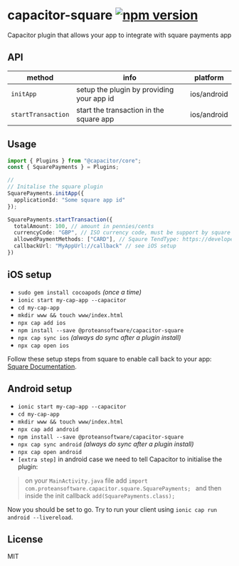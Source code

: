 # capacitor-square [![npm version](https://badge.fury.io/js/%40proteansoftware%2Fcapacitor-square.svg)](https://badge.fury.io/js/%40proteansoftware%2Fcapacitor-square)

Capacitor plugin that allows your app to integrate with square payments app


## API

| method             | info                                          | platform    |
| ------------------ | --------------------------------------------- | ----------- |
| `initApp`          | setup the plugin by providing your app id     | ios/android |
| `startTransaction` | start the transaction in the square app       | ios/android |

## Usage

```ts
import { Plugins } from "@capacitor/core";
const { SquarePayments } = Plugins;

//
// Initalise the square plugin
SquarePayments.initApp({
  applicationId: "Some square app id"
});

SquarePayments.startTransaction({
  totalAmount: 100, // amount in pennies/cents
  currencyCode: "GBP", // ISO currency code, must be support by square
  allowedPaymentMethods: ["CARD"], // Sqaure TendType: https://developer.squareup.com/docs/api/point-of-sale/android/com/squareup/sdk/pos/ChargeRequest.TenderType.html
  callbackUrl: "MyAppUrl://callback" // see iOS setup
})

```

## iOS setup

- `sudo gem install cocoapods` _(once a time)_
- `ionic start my-cap-app --capacitor`
- `cd my-cap-app`
- `mkdir www && touch www/index.html`
- `npx cap add ios`
- `npm install --save @proteansoftware/capacitor-square`
- `npx cap sync ios` _(always do sync after a plugin install)_
- `npx cap open ios`

Follow these setup steps from square to enable call back to your app: [Square Documentation](https://developer.squareup.com/docs/pos-api/build-on-ios#step-4-add-your-url-schemes).

## Android setup

- `ionic start my-cap-app --capacitor`
- `cd my-cap-app`
- `mkdir www && touch www/index.html`
- `npx cap add android`
- `npm install --save @proteansoftware/capacitor-square`
- `npx cap sync android` _(always do sync after a plugin install)_
- `npx cap open android`
- `[extra step]` in android case we need to tell Capacitor to initialise the plugin:

> on your `MainActivity.java` file add `import com.proteansoftware.capacitor.square.SquarePayments;
` and then inside the init callback `add(SquarePayments.class);`

Now you should be set to go. Try to run your client using `ionic cap run android --livereload`.

## License

MIT